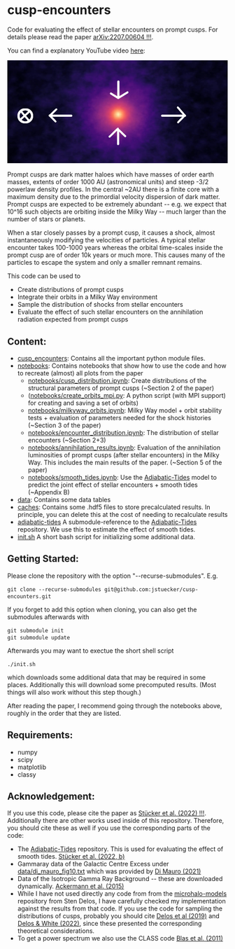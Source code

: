 # cusp-encounters
Code for evaluating the effect of stellar encounters on prompt cusps. For details please read the paper [arXiv:2207.00604 !!!](https://arxiv.org/abs/2207.00604). 

You can find a explanatory YouTube video [here](https://youtu.be/2tRjzgLpg_Q):

[![Watch the video](data/thumbnail_cusp_2.png)](https://youtu.be/2tRjzgLpg_Q)

Prompt cusps are dark matter haloes which have masses of order earth masses, extents of order 1000 AU (astronomical units) and steep -3/2 powerlaw density profiles. In the central ~2AU there is a finite core with a maximum density due to the primordial velocity dispersion of dark matter. Prompt cusps are expected to be extremely abundant -- e.g. we expect that 10^16 such objects are orbiting inside the Milky Way -- much larger than the number of stars or planets.

When a star closely passes by a prompt cusp, it causes a shock, almost instantaneously modifying the velocities of particles. A typical stellar encounter takes 100-1000 years whereas the orbital time-scales inside the prompt cusp are of order 10k years or much more. This causes many of the particles to escape the system and only a smaller remnant remains. 

This code can be used to
* Create distributions of prompt cusps
* Integrate their orbits in a Milky Way environment
* Sample the distribution of shocks from stellar encounters
* Evaluate the effect of such stellar encounters on the annihilation radiation expected from prompt cusps

## Content:

* [cusp_encounters](cusp_encounters): Contains all the important python module files.
* [notebooks](notebooks): Contains notebooks that show how to use the code and how to recreate (almost) all plots from the paper
    - [notebooks/cusp_distribution.ipynb](notebooks/cusp_distribution.ipynb): Create distributions of the structural parameters of prompt cusps (~Section 2 of the paper)
    - ([notebooks/create_orbits_mpi.py](notebooks/create_orbits_mpi.py): A python script (with MPI support) for creating and saving a set of orbits)
    - [notebooks/milkyway_orbits.ipynb](notebooks/milkyway_orbits.ipynb): Milky Way model + orbit stability tests + evaluation of parameters needed for the shock histories (~Section 3 of the paper)
    - [notebooks/encounter_distribution.ipynb](notebooks/encounter_distribution.ipynb): The distribution of stellar encounters (~Section 2+3)
    - [notebooks/annihilation_results.ipynb](notebooks/annihilation_results.ipynb): Evaluation of the annihilation luminosities of prompt cusps (after stellar encounters) in the Milky Way. This includes the main results of the paper. (~Section 5 of the paper)
    - [notebooks/smooth_tides.ipynb](notebooks/smooth_tides.ipynb): Use the [Adiabatic-Tides](https://arxiv.org/abs/2207.00604) model to predict the joint effect of stellar encounters + smooth tides (~Appendix B)
* [data](data): Contains some data tables
* [caches](caches): Contains some .hdf5 files to store precalculated results. In principle, you can delete this at the cost of needing to recalculate results
* [adiabatic-tides](adiabatic-tides) A submodule-reference to the [Adiabatic-Tides](https://github.com/jstuecker/adiabatic-tides) repository. We use this to estimate the effect of smooth tides.
* [init.sh](init.sh) A short bash script for initializing some additional data.

## Getting Started:
Please clone the repository with the option "--recurse-submodules". E.g.
```
git clone --recurse-submodules git@github.com:jstuecker/cusp-encounters.git
```
If you forget to add this option when cloning, you can also get the submodules afterwards with
```
git submodule init
git submodule update
```
Afterwards you may want to exectue the short shell script 
```
./init.sh
```
which downloads some additional data that may be required in some places. Additionally this will download some precomputed results. (Most things will also work without this step though.)

After reading the paper, I recommend going through the notebooks above, roughly in the order that they are listed.

## Requirements:
* numpy
* scipy
* matplotlib
* classy

## Acknowledgement:
If you use this code, please cite the paper as [Stücker et al. (2022) !!!](https://arxiv.org/abs/2207.00604). Additionally there are other works used inside of this repository. Therefore, you should cite these as well if you use the corresponding parts of the code:

* The [Adiabatic-Tides](https://github.com/jstuecker/adiabatic-tides) repository. This is used for evaluating the effect of smooth tides. [Stücker et al. (2022, b)](https://arxiv.org/abs/2207.00604)
* Gammaray data of the Galactic Centre Excess under [data/di_mauro_fig10.txt](data/di_mauro_fig10.txt) which was provided by [Di Mauro (2021)](https://arxiv.org/abs/2101.04694)
* Data of the Isotropic Gamma Ray Background -- these are downloaded dynamically. [Ackermann et al. (2015)](https://arxiv.org/abs/1410.3696)
* While I have not used directly any code from from the [microhalo-models](https://github.com/delos/microhalo-models) repository from Sten Delos, I have carefully checked my implementation against the results from that code. If you use the code for sampling the distributions of cusps, probably you should cite [Delos et al (2019)](https://arxiv.org/abs/1905.05766) and [Delos & White (2022)](https://arxiv.org/abs/2209.11237), since these presented the corresponding theoretical considerations.
* To get a power spectrum we also use the CLASS code [Blas et al. (2011)](https://arxiv.org/abs/1104.2933)
